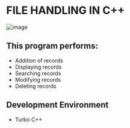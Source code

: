 # FILE HANDLING IN C++

![image](https://user-images.githubusercontent.com/49039193/55434045-457ffa00-55b4-11e9-9414-50f6c9a0adaf.png)

## This program performs:
* Addition of records
* Displaying records
* Searching records
* Modifying records
* Deleting  records

## Development Environment
* Turbo C++
